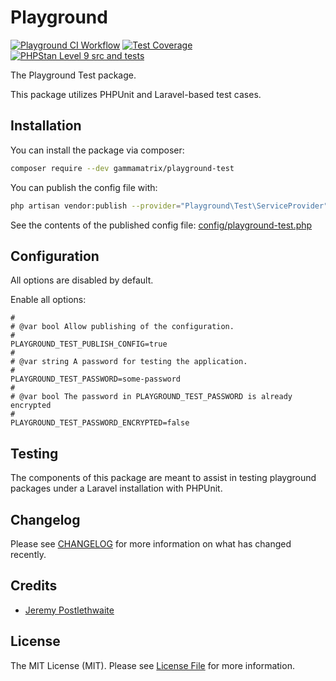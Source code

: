 # Playground

[![Playground CI Workflow](https://github.com/gammamatrix/playground-test/actions/workflows/ci.yml/badge.svg?branch=develop)](https://raw.githubusercontent.com/gammamatrix/playground-test/testing/develop/testdox.txt)
[![Test Coverage](https://raw.githubusercontent.com/gammamatrix/playground-test/testing/develop/coverage.svg)](tests)
[![PHPStan Level 9 src and tests](https://img.shields.io/badge/PHPStan-level%209-brightgreen)](.github/workflows/ci.yml#L120)

The Playground Test package.

This package utilizes PHPUnit and Laravel-based test cases.

## Installation

You can install the package via composer:

```bash
composer require --dev gammamatrix/playground-test
```

You can publish the config file with:
```bash
php artisan vendor:publish --provider="Playground\Test\ServiceProvider" --tag="playground-config"
```

See the contents of the published config file: [config/playground-test.php](config/playground-test.php)


## Configuration

All options are disabled by default.

Enable all options:

```
#
# @var bool Allow publishing of the configuration.
#
PLAYGROUND_TEST_PUBLISH_CONFIG=true
#
# @var string A password for testing the application.
#
PLAYGROUND_TEST_PASSWORD=some-password
#
# @var bool The password in PLAYGROUND_TEST_PASSWORD is already encrypted
#
PLAYGROUND_TEST_PASSWORD_ENCRYPTED=false
```

## Testing

The components of this package are meant to assist in testing playground packages under a Laravel installation with PHPUnit.

## Changelog

Please see [CHANGELOG](CHANGELOG.md) for more information on what has changed recently.

## Credits

- [Jeremy Postlethwaite](https://github.com/gammamatrix/playground-test)

## License

The MIT License (MIT). Please see [License File](LICENSE.md) for more information.
